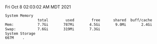 Fri Oct  8 02:03:02 AM MDT 2021
```bash
System Memory
               total        used        free      shared  buff/cache   available
Mem:           7.7Gi       787Mi       4.5Gi       9.0Mi       2.4Gi       6.6Gi
Swap:          7.6Gi       319Mi       7.3Gi
System Storage
667M	.
```
```bash
